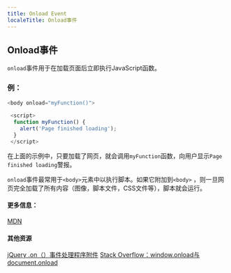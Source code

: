 ```yaml
---
title: Onload Event
localeTitle: Onload事件
---
```

## Onload事件

`onload`事件用于在加载页面后立即执行JavaScript函数。

### 例：

```javascript
<body onload="myFunction()"> 
 
 <script> 
  function myFunction() { 
    alert('Page finished loading'); 
  } 
 </script> 
```

在上面的示例中，只要加载了网页，就会调用`myFunction`函数，向用户显示`Page finished loading`警报。

`onload`事件最常用于`<body>`元素中以执行脚本。如果它附加到`<body>` ，则一旦网页完全加载了所有内容（图像，脚本文件，CSS文件等），脚本就会运行。

#### 更多信息：

[MDN](https://developer.mozilla.org/en-US/docs/Web/API/GlobalEventHandlers/onload)

#### 其他资源

[jQuery .on（）事件处理程序附件](https://api.jquery.com/on/) [Stack Overflow：window.onload与document.onload](https://stackoverflow.com/questions/588040/window-onload-vs-document-onload)